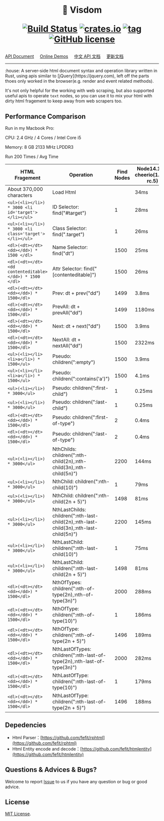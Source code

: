 <h1 align="center">

  <strong>:sparkling_heart: Visdom</strong>

  [![Build Status](https://travis-ci.org/fefit/visdom.svg?branch=main)](https://travis-ci.com/github/fefit/visdom)
  [![crates.io](https://img.shields.io/crates/v/visdom.svg)](https://crates.io/crates/visdom)
  [![tag](https://img.shields.io/github/v/tag/fefit/visdom.svg?sort=semver)](https://github.com/fefit/visdom/tags)
  [![GitHub license](https://img.shields.io/github/license/fefit/visdom)](https://github.com/fefit/visdom/blob/main/LICENSE)

  
</h1>
<p align="center">

[API Document](https://github.com/fefit/visdom/wiki/API-Document)&nbsp;&nbsp;&nbsp;&nbsp;
[Online Demos](http://visdom.suchjs.com/#selector-id)&nbsp;&nbsp;&nbsp;&nbsp;
[中文 API 文档](https://github.com/fefit/visdom/wiki/%E4%B8%AD%E6%96%87API%E6%96%87%E6%A1%A3)&nbsp;&nbsp;&nbsp;&nbsp;
[更新文档](https://github.com/fefit/visdom/blob/main/CHANGELOG.md)

</p>
<hr>
<p>
:house: A server-side html document syntax and operation library written in Rust, using apis similar to [jQuery](https://jquery.com), left off the parts thoes only worked in the browser(e.g. render and event related methods).

It's not only helpful for the working with web scraping, but also supported useful apis to operate `text` nodes, so you can use it to mix your html with dirty html fragement to keep away from web scrapers too.

</p>

## Performance Comparison

Run in my Macbook Pro:

CPU: 2.4 GHz / 4 Cores / Intel Core i5

Memory: 8 GB 2133 MHz LPDDR3

Run 200 Times / Avg Time

| HTML Fragement                                        | Operation                                                                              | Find Nodes | Node14.15.3 <br> cheerio(1.0.0-rc.5) | Golang1.15.5 <br> goquery(v1.6.1)  | rust1.50.0<br>visdom(0.4.0) |
|-------------------------------------------------------|----------------------------------------------------------------------------------------|------------|-----------------------------------|---------------------------------|--------------------------|
| About 370,000 characters                              | Load Html                                                                              |            | 34ms                              | 2.4ms                           | 3.42ms                   |
| `<ul>(<li></li>) * 3000 <li id='target'></li></ul>`     | ID Selector: find("#target")                                                           | 1          | 28ms                              | 0.062ms                         | 0.006ms                  |
| `<ul>(<li></li>) * 3000 <li class='target'></li></ul>`  | Class Selector: find(".target")                                                        | 1          | 26ms                              | 0.062ms                         | 0.046ms                  |
| `<dl>(<dt></dt><dd></dd>) * 1500 </dl>`                 | Name Selector: find("dt")                                                              | 1500       | 25ms                              | 0.243ms                         | 0.436ms                  |
| `<dl>(<dt></dt><dd contenteditable></dd>) * 1500 </dl>` | Attr Selector: find(" [contenteditable]")                                              | 1500       | 26ms                              | 0.266ms                         | 0.434ms                  |
| `<dl>(<dt></dt><dd></dd>) * 1500</dl>`                  | Prev: dt + prev("dd")                                                                  | 1499       | 3.8ms                             | 0.228ms                         | 0.406ms                  |
| `<dl>(<dt></dt><dd></dd>) * 1500</dl>`                  | PrevAll: dt + prevAll("dd")                                                            | 1499       | 1180ms                            | 76.6ms                          | 1.046ms                  |
| `<dl>(<dt></dt><dd></dd>) * 1500</dl>`                  | Next: dt + next("dd")                                                                  | 1500       | 3.9ms                             | 0.237ms                         | 0.411ms                  |
| `<dl>(<dt></dt><dd></dd>) * 1500</dl>`                  | NextAll: dt + nextAll("dd")                                                            | 1500       | 2322ms                            | 81.1ms                          | 1.075ms                  |
| `<ul>(<li></li><li>a</li>) * 1500</ul>`                 | Pseudo: children(":empty")                                                             | 1500       | 3.9ms                             | 0.356ms                         | 0.504ms                  |
| `<ul>(<li></li><li>a</li>) * 1500</ul>`                 | Pseudo: children(":contains('a')")                                                     | 1500       | 4.1ms                             | 0.591ms                         | 1.074ms                  |
| `<ul>(<li></li>) * 3000</ul>`                           | Pseudo: children(":first-child")                                                       | 1          | 0.25ms                            | 0.342ms                         | 0.026ms                  |
| `<ul>(<li></li>) * 3000</ul>`                           | Pseudo: children(":last-child")                                                        | 1          | 0.25ms                            | 0.344ms                         | 0.026ms                  |
| `<dl>(<dt></dt><dd></dd>) * 1500</dl>`                  | Pseudo: children(":first-of-type")                                                     | 2          | 0.4ms                             | 0.353ms                         | 0.690ms                  |
| `<dl>(<dt></dt><dd></dd>) * 1500</dl>`                  | Pseudo: children(":last-of-type")                                                      | 2          | 0.4ms                             | 0.354ms                         | 0.620ms                  |
| `<ul>(<li></li>) * 3000</ul>`                           | NthChilds: children(":nth-child(2n),:nth-child(3n),:nth-child(5n)")                    | 2200       | 144ms                             | 28.7ms                          | 4.308ms                  |
| `<ul>(<li></li>) * 3000</ul>`                           | NthChild:  children(":nth-child(10)")                                                  | 1          | 79ms                              | 0.377ms                         | 0.031ms                  |
| `<ul>(<li></li>) * 3000</ul>`                           | NthChild: children(":nth-child(2n + 5)")                                               | 1498       | 81ms                              | 15.9ms                          | 0.598ms                  |
| `<ul>(<li></li>) * 3000</ul>`                           | NthLastChilds: children(":nth-last-child(2n),:nth-last-child(3n),:nth-last-child(5n)") | 2200       | 145ms                             | 59.5ms                          | 4.237ms                  |
| `<ul>(<li></li>) * 3000</ul>`                           | NthLastChild: children(":nth-last-child(10)")                                          | 1          | 75ms                              | 0.378ms                         | 0.032ms                  |
| `<ul>(<li></li>) * 3000</ul>`                           | NthLastChild: children(":nth-last-child(2n + 5)")                                      | 1498       | 81ms                              | 32.5ms                          | 0.581ms                  |
| `<dl>(<dt></dt><dd></dd>) * 1500</dl>`                  | NthOfTypes: children(":nth-of-type(2n),:nth-of-type(3n)")                              | 2000       | 288ms                             | 34.4ms                          | 4.873ms                  |
| `<dl>(<dt></dt><dd></dd>) * 1500</dl>`                  | NthOfType: children(":nth-of-type(10)")                                                | 1          | 186ms                             | 0.646ms                         | 0.681ms                  |
| `<dl>(<dt></dt><dd></dd>) * 1500</dl>`                  | NthOfType:  children(":nth-of-type(2n + 5)")                                           | 1496       | 189ms                             | 23.1ms                          | 1.714ms                  |
| `<dl>(<dt></dt><dd></dd>) * 1500</dl>`                  | NthLastOfTypes: children(":nth-last-of-type(2n),:nth-last-of-type(3n)")                | 2000       | 282ms                             | 68.4ms                          | 4.704ms                  |
| `<dl>(<dt></dt><dd></dd>) * 1500</dl>`                  | NthLastOfType: children(":nth-last-of-type(10)")                                       | 1          | 179ms                             | 0.60ms                          | 0.694ms                  |
| `<dl>(<dt></dt><dd></dd>) * 1500</dl>`                  | NthLastOfType: children(":nth-last-of-type(2n + 5)")                                   | 1496       | 188ms                             | 45.7ms                          | 1.730ms                  |

## Depedencies

- Html Parser：[https://github.com/fefit/rphtml](https://github.com/fefit/rphtml)
- Html Entity encode and decode：[https://github.com/fefit/htmlentity](https://github.com/fefit/htmlentity)

## Questions & Advices & Bugs?

Welcome to report [Issue](https://github.com/fefit/visdom/issues) to us if you have any question or bug or good advice.

## License

[MIT License](./LICENSE).
